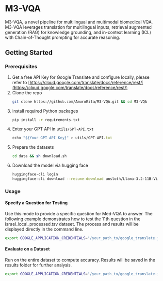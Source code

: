 # M3-VQA
M3-VQA, a novel pipeline for multilingual and multimodal biomedical VQA. M3-VQA leverages translation for multilingual inputs, retrieval augmented generation (RAG) for knowledge grounding, and in-context learning (ICL) with Chain-of-Thought prompting for accurate reasoning. 

## Getting Started

### Prerequisites

1. Get a free API Key for Google Translate and configure locally, please refer to [https://cloud.google.com/translate/docs/reference/rest/](https://cloud.google.com/translate/docs/reference/rest/)
2. Clone the repo
   ```sh
   git clone https://github.com/AmuroEita/M3-VQA.git && cd M3-VQA
   ```
3. Install required Python packages
   ```sh
   pip install -r requirements.txt
   ```
4. Enter your GPT API in `utils/GPT-API.txt`
   ```js
   echo "${Your GPT API Key}" > utils/GPT-API.txt

   ```
5. Prepare the datasets 
   ```sh
   cd data && sh download.sh
   ```
6. Download the model via hugging face
   ```sh
   huggingface-cli login
   huggingface-cli download --resume-download unsloth/Llama-3.2-11B-Vision-Instruct --local-dir Llama-3.2-11B-Vision-Instruct
   ```


### Usage

#### Specify a Question for Testing
Use this mode to provide a specific question for Med-VQA to answer. The following example demonstrates how to test the 11th question in the israel_local_processed.tsv dataset. The process and results will be displayed directly in the command line.
```sh
export GOOGLE_APPLICATION_CREDENTIALS="/your_path_to/google_translate.json" && python3 demo.py --dataset data/israel_local_processed.tsv --question_idx 11
```


#### Evaluate on a Dataset
Run on the entire dataset to compute accuracy. Results will be saved in the results folder for further analysis.
```sh
export GOOGLE_APPLICATION_CREDENTIALS="/your_path_to/google_translate.json" && python3 inference.py
```
